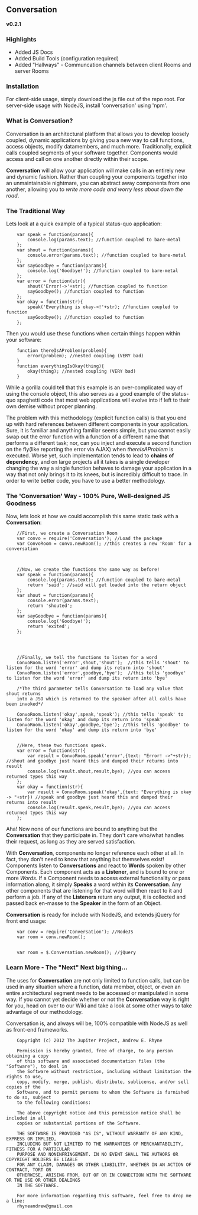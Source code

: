 
<h2>Conversation</h2><b>v0.2.1</b>

<h3>Highlights</h3>
<ul>
<li>Added JS Docs</li>
<li>Added Build Tools (configuration required)</li>
<li>Added "Hallways" - Communcation channels between client Rooms and server Rooms</li>
</ul>

<h3>Installation</h3>
For client-side usage, simply download the js file out of the repo root.
For server-side usage with NodeJS, install 'conversation' using 'npm'.

<h3>What is Conversation?</h3>
Conversation is an architectural platform that allows you to develop loosely coupled, dynamic applications by giving you a new way to call functions, access objects,
modify datamembers, and much more.  Traditionally, explicit calls coupled segments of your software together.  Components would access and call on one another directly within their scope.  


<b>Conversation</b> will allow your application will make calls in an entirely new and dynamic fashion.  Rather than coupling your components together into an unmaintainable nightmare, 
you can abstract away components from one another, allowing you to <i>write more code and worry less about down the road</i>.


<h3>The Traditional Way</h3>

Lets look at a quick example of a typical status-quo application:

		var speak = function(params){
			console.log(params.text); //function coupled to bare-metal
		};
		var shout = function(params){
			console.error(params.text); //function coupled to bare-metal
		};
		var sayGoodbye = function(params){
			console.log('Goodbye!'); //function coupled to bare-metal
		};
		var error = function(str){
			shout('Error!->'+str); //function coupled to function
			sayGoodbye(); //function coupled to function
		};
		var okay = function(str){
			speak('Everything is okay->!'+str); //function coupled to function
			sayGoodbye(); //function coupled to function
		};

Then you would use these functions when certain things happen within your software:

        function thereIsAProblem(problem){
            error(problem); //nested coupling (VERY bad)
        }
        function everythingIsOkay(thing){
            okay(thing); //nested coupling (VERY bad)
        }

While a gorilla could tell that this example is an over-complicated way of using the console object, this also serves
as a good example of the status-quo spaghetti code that most web applications will evolve into if left to their own demise
without proper planning.

The problem with this methodology (explicit function calls) is that you end up with hard references between different components in your application.
Sure, it is familiar and anything familiar seems simple, but you cannot easily swap out the error function with a function of a different
name that performs a different task; nor, can you inject and execute a second function on the fly(like reporting the error via AJAX) when
<i>thereIsAProblem</i> is executed.  Worse yet, such implementation tends to lead to <b>chains of dependency</b>, and on large projects
all it takes is a single developer changing the way a single function behaves to damage your application in a way that not only brings
it to its knees, but is incredibly difficult to trace.  In order to write better code, you have to use a better methodology.


<h3>The 'Conversation' Way - 100% Pure, Well-designed JS Goodness</h3>

Now, lets look at how we could accomplish this same static task with a <b>Conversation</b>:


        //First, we create a Conversation Room
        var convo = require('Conversation'); //Load the package
        var ConvoRoom = convo.newRoom(); //this creates a new 'Room' for a conversation



		//Now, we create the functions the same way as before!
        var speak = function(params){
            console.log(params.text); //function coupled to bare-metal
            return 'said'; //said will get loaded into the return object
        };
        var shout = function(params){
            console.error(params.text);
            return 'shouted';
        };
        var sayGoodbye = function(params){
            console.log('Goodbye!');
            return 'exited';
        };




		//Finally, we tell the functions to listen for a word
        ConvoRoom.listen('error',shout,'shout');  //this tells 'shout' to listen for the word 'error' and dump its return into 'shout'
        ConvoRoom.listen('error',goodbye,'bye');  //this tells 'goodbye' to listen for the word 'error' and dump its return into 'bye'

		/*The third parameter tells Conversation to load any value that shout returns
		into a JSO which is returned to the speaker after all calls have been invoked*/

		ConvoRoom.listen('okay',speak,'speak'); //this tells 'speak' to listen for the word 'okay' and dump its return into 'speak'
        ConvoRoom.listen('okay',goodbye,'bye'); //this tells 'goodbye' to listen for the word 'okay' and dump its return into 'bye'


		//Here, these two functions speak.
        var error = function(str){
            var result = ConvoRoom.speak('error',{text: "Error! ->"+str}); //shout and goodbye just heard this and dumped their returns into result
			console.log(result.shout,result,bye); //you can access returned types this way
		};
        var okay = function(str){
            var result = ConvoRoom.speak('okay',{text: "Everything is okay -> "+str}) //speak and goodbye just heard this and dumped their returns into result
			console.log(result.speak,result,bye); //you can access returned types this way
		};

Aha!  Now none of our functions are bound to anything but the <b>Conversation</b> that they participate in.  They don't care who/what handles their request,
as long as they are served satisfaction.

With <b>Conversation</b>, components no longer reference each other at all.  In fact, they don't need to know that anything but themselves exist!
Components listen to <b>Conversations</b> and react to <b>Words</b> spoken by other Components.  Each component acts as a <b>Listener</b>, and is
bound to one or more <i>Words</i>.  If a Component needs to access external functionality or pass information along, it simply <b>Speaks</b> a word
within its <b>Conversation</b>.  Any other components that are listening for that word will then react to it and perform a job.
If any of the <b>Listeners</b> return any output, it is collected and passed back en-masse to the <b>Speaker</b> in the form of an Object.

<b>Conversation</b> is ready for include with NodeJS, and extends jQuery for front end usage:

        var conv = require('Conversation'); //NodeJS
        var room = conv.newRoom();


        var room = $.Conversation.newRoom(); //jQuery

<h3>Learn More - The "Next" Next big thing...</h3>
The uses for <b>Conversation</b> are not only limited to function calls, but can be used in any situation where a function,
data member, object, or even an entire architectural segment needs to be accessed or manipulated in some way.  If you cannot yet
decide whether or not the <b>Conversation</b> way is right for you, head on over to our Wiki and take a look at some other ways to
take advantage of our methodology.

Conversation is, and always will be, 100% compatible with NodeJS as well as front-end frameworks.


        Copyright (c) 2012 The Jupiter Project, Andrew E. Rhyne

        Permission is hereby granted, free of charge, to any person obtaining a copy
        of this software and associated documentation files (the "Software"), to deal in
        the Software without restriction, including without limitation the rights to use,
        copy, modify, merge, publish, distribute, sublicense, and/or sell copies of the
        Software, and to permit persons to whom the Software is furnished to do so, subject
        to the following conditions:

        The above copyright notice and this permission notice shall be included in all
        copies or substantial portions of the Software.

        THE SOFTWARE IS PROVIDED "AS IS", WITHOUT WARRANTY OF ANY KIND, EXPRESS OR IMPLIED,
        INCLUDING BUT NOT LIMITED TO THE WARRANTIES OF MERCHANTABILITY, FITNESS FOR A PARTICULAR
        PURPOSE AND NONINFRINGEMENT. IN NO EVENT SHALL THE AUTHORS OR COPYRIGHT HOLDERS BE LIABLE
        FOR ANY CLAIM, DAMAGES OR OTHER LIABILITY, WHETHER IN AN ACTION OF CONTRACT, TORT OR
        OTHERWISE, ARISING FROM, OUT OF OR IN CONNECTION WITH THE SOFTWARE OR THE USE OR OTHER DEALINGS
        IN THE SOFTWARE.

        For more information regarding this software, feel free to drop me a line:
        rhyneandrew@gmail.com
